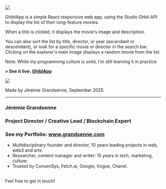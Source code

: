 


<a href='https://apps.grandsenne.com/ghiblapp' target='_blank'><img src='https://apps.grandsenne.com/ghiblapp/assets/princesse-mononoke-CESeXHLj.webp'></a>


GhiblApp is a simple React responsive web app, using the Studio Ghbli API to display the list of their long-feature movies.

When a title is clicked, it displays the movie's image and description.

You can also sort the list by title, director, or year (ascendant or descendant), or look for a specific movie or director in the search bar. 
<br>Clicking on the explorer's main image displays a random movie from the list. 

Note: While my programming culture is solid, I'm still learning it in practice.

**\> See it live:** <a href='https://apps.grandsenne.com/ghiblapp/' target='_blank'><b>GhiblApp</b></a>

<a href='https://apps.grandsenne.com/ghiblapp' target='_blank'><img src='https://apps.grandsenne.com/ghiblapp/jeremiegrandsenne_ghiblapp.png'></a>

Made by Jérémie Grandsenne, September 2025.


---

### Jérémie Grandsenne 
### Project Director / Creative Lead / Blockchain Expert
### See my Portfolio: www.grandsenne.com


- Multidisciplinary founder and director, 10 years leading projects in web, web3 and arts.
- Researcher, content manager and writer: 15 years in tech, marketing, culture.
- Trusted by ConsenSys, Fetch.ai, Google, Vogue, Chanel. 

<br>Feel free to get in touch!